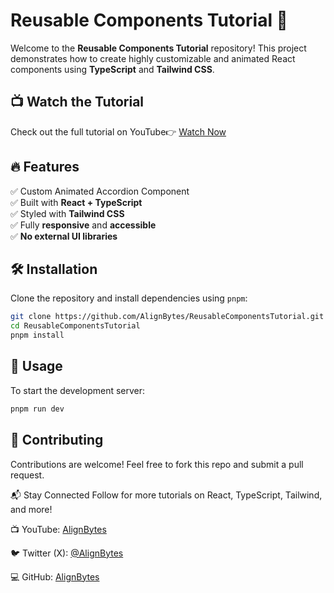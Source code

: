 # Reusable Components Tutorial 🚀  

Welcome to the **Reusable Components Tutorial** repository! This project demonstrates how to create highly customizable and animated React components using **TypeScript** and **Tailwind CSS**.  

## 📺 Watch the Tutorial  
Check out the full tutorial on YouTube👉 [Watch Now](https://youtu.be/532Yj5XadpQ)  

## 🔥 Features  
✅ Custom Animated Accordion Component  
✅ Built with **React + TypeScript**  
✅ Styled with **Tailwind CSS**  
✅ Fully **responsive** and **accessible**  
✅ **No external UI libraries**  

## 🛠 Installation  

Clone the repository and install dependencies using `pnpm`:  

```sh
git clone https://github.com/AlignBytes/ReusableComponentsTutorial.git
cd ReusableComponentsTutorial
pnpm install
```

## 🚀 Usage
To start the development server:

```sh
pnpm run dev
```

## 🤝 Contributing
Contributions are welcome! Feel free to fork this repo and submit a pull request.

📬 Stay Connected
Follow for more tutorials on React, TypeScript, Tailwind, and more!

📺 YouTube: [AlignBytes](https://www.youtube.com/@AlignBytes)

🐦 Twitter (X): [@AlignBytes](https://twitter.com/AlignBytes)

💻 GitHub: [AlignBytes](https://github.com/AlignBytes)
